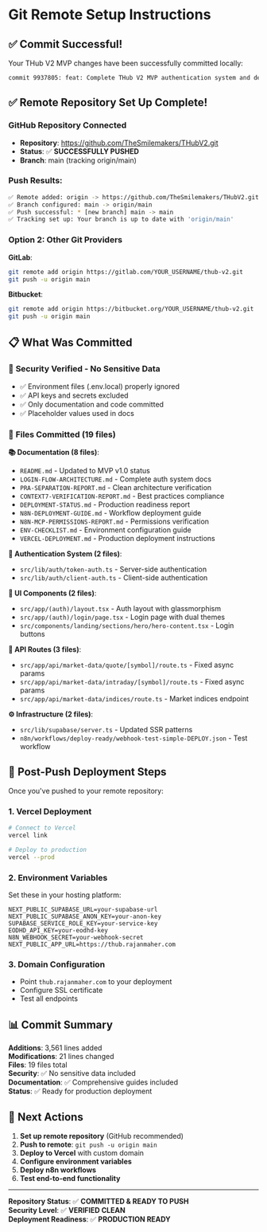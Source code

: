 # Git Remote Setup Instructions

## ✅ Commit Successful!

Your THub V2 MVP changes have been successfully committed locally:

```bash
commit 9937805: feat: Complete THub V2 MVP authentication system and deployment readiness
```

## ✅ Remote Repository Set Up Complete!

### **GitHub Repository Connected**
- **Repository**: https://github.com/TheSmilemakers/THubV2.git
- **Status**: ✅ **SUCCESSFULLY PUSHED**
- **Branch**: main (tracking origin/main)

### **Push Results**:
```bash
✅ Remote added: origin -> https://github.com/TheSmilemakers/THubV2.git
✅ Branch configured: main -> origin/main  
✅ Push successful: * [new branch] main -> main
✅ Tracking set up: Your branch is up to date with 'origin/main'
```

### Option 2: Other Git Providers

**GitLab**:
```bash
git remote add origin https://gitlab.com/YOUR_USERNAME/thub-v2.git
git push -u origin main
```

**Bitbucket**:
```bash
git remote add origin https://bitbucket.org/YOUR_USERNAME/thub-v2.git
git push -u origin main
```

## 📋 What Was Committed

### 🔐 **Security Verified** - No Sensitive Data
- ✅ Environment files (.env.local) properly ignored
- ✅ API keys and secrets excluded
- ✅ Only documentation and code committed
- ✅ Placeholder values used in docs

### 📁 **Files Committed (19 files)**

**📚 Documentation (8 files)**:
- `README.md` - Updated to MVP v1.0 status
- `LOGIN-FLOW-ARCHITECTURE.md` - Complete auth system docs
- `PRA-SEPARATION-REPORT.md` - Clean architecture verification
- `CONTEXT7-VERIFICATION-REPORT.md` - Best practices compliance
- `DEPLOYMENT-STATUS.md` - Production readiness report
- `N8N-DEPLOYMENT-GUIDE.md` - Workflow deployment guide
- `N8N-MCP-PERMISSIONS-REPORT.md` - Permissions verification
- `ENV-CHECKLIST.md` - Environment configuration guide
- `VERCEL-DEPLOYMENT.md` - Production deployment instructions

**🔐 Authentication System (2 files)**:
- `src/lib/auth/token-auth.ts` - Server-side authentication
- `src/lib/auth/client-auth.ts` - Client-side authentication

**🎨 UI Components (2 files)**:
- `src/app/(auth)/layout.tsx` - Auth layout with glassmorphism
- `src/app/(auth)/login/page.tsx` - Login page with dual themes
- `src/components/landing/sections/hero/hero-content.tsx` - Login buttons

**🔧 API Routes (3 files)**:
- `src/app/api/market-data/quote/[symbol]/route.ts` - Fixed async params
- `src/app/api/market-data/intraday/[symbol]/route.ts` - Fixed async params
- `src/app/api/market-data/indices/route.ts` - Market indices endpoint

**⚙️ Infrastructure (2 files)**:
- `src/lib/supabase/server.ts` - Updated SSR patterns
- `n8n/workflows/deploy-ready/webhook-test-simple-DEPLOY.json` - Test workflow

## 🚀 Post-Push Deployment Steps

Once you've pushed to your remote repository:

### 1. **Vercel Deployment**
```bash
# Connect to Vercel
vercel link

# Deploy to production
vercel --prod
```

### 2. **Environment Variables**
Set these in your hosting platform:
```env
NEXT_PUBLIC_SUPABASE_URL=your-supabase-url
NEXT_PUBLIC_SUPABASE_ANON_KEY=your-anon-key
SUPABASE_SERVICE_ROLE_KEY=your-service-key
EODHD_API_KEY=your-eodhd-key
N8N_WEBHOOK_SECRET=your-webhook-secret
NEXT_PUBLIC_APP_URL=https://thub.rajanmaher.com
```

### 3. **Domain Configuration**
- Point `thub.rajanmaher.com` to your deployment
- Configure SSL certificate
- Test all endpoints

## 📊 Commit Summary

**Additions**: 3,561 lines added  
**Modifications**: 21 lines changed  
**Files**: 19 files total  
**Security**: ✅ No sensitive data included  
**Documentation**: ✅ Comprehensive guides included  
**Status**: ✅ Ready for production deployment  

## 🎯 Next Actions

1. **Set up remote repository** (GitHub recommended)
2. **Push to remote**: `git push -u origin main`
3. **Deploy to Vercel** with custom domain
4. **Configure environment variables**
5. **Deploy n8n workflows**
6. **Test end-to-end functionality**

---

**Repository Status**: ✅ **COMMITTED & READY TO PUSH**  
**Security Level**: ✅ **VERIFIED CLEAN**  
**Deployment Readiness**: ✅ **PRODUCTION READY**